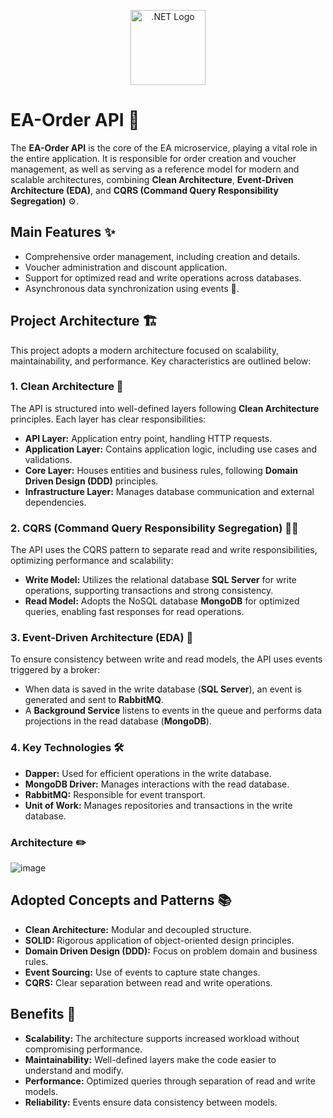 <p align="center">
  <a href="https://dotnet.microsoft.com/" target="blank"><img src="https://upload.wikimedia.org/wikipedia/commons/e/ee/.NET_Core_Logo.svg" width="120" alt=".NET Logo" /></a>
</p>

<body>
  <h1>EA-Order API 🚀</h1>

  <p>
    The <strong>EA-Order API</strong> is the core of the EA microservice, playing a vital role in the entire application. 
    It is responsible for order creation and voucher management, as well as serving as a reference model for 
    modern and scalable architectures, combining <strong>Clean Architecture</strong>, <strong>Event-Driven Architecture (EDA)</strong>, and 
    <strong>CQRS (Command Query Responsibility Segregation)</strong> ⚙️.
  </p>

  <h2>Main Features ✨</h2>
  <ul>
    <li>Comprehensive order management, including creation and details.</li>
    <li>Voucher administration and discount application.</li>
    <li>Support for optimized read and write operations across databases.</li>
    <li>Asynchronous data synchronization using events 📡.</li>
  </ul>

  <h2>Project Architecture 🏗️</h2>
  <p>
    This project adopts a modern architecture focused on scalability, maintainability, and performance. 
    Key characteristics are outlined below:
  </p>
  
  <h3>1. Clean Architecture 🧹</h3>
  <p>
    The API is structured into well-defined layers following <strong>Clean Architecture</strong> principles. 
    Each layer has clear responsibilities:
  </p>
  <ul>
    <li><strong>API Layer:</strong> Application entry point, handling HTTP requests.</li>
    <li><strong>Application Layer:</strong> Contains application logic, including use cases and validations.</li>
    <li><strong>Core Layer:</strong> Houses entities and business rules, following <strong>Domain Driven Design (DDD)</strong> principles.</li>
    <li><strong>Infrastructure Layer:</strong> Manages database communication and external dependencies.</li>
  </ul>

  <h3>2. CQRS (Command Query Responsibility Segregation) 🧑‍💻</h3>
  <p>
    The API uses the CQRS pattern to separate read and write responsibilities, optimizing performance and scalability:
  </p>
  <ul>
    <li><strong>Write Model:</strong> Utilizes the relational database <strong>SQL Server</strong> for write operations, supporting transactions and strong consistency.</li>
    <li><strong>Read Model:</strong> Adopts the NoSQL database <strong>MongoDB</strong> for optimized queries, enabling fast responses for read operations.</li>
  </ul>

  <h3>3. Event-Driven Architecture (EDA) 🔄</h3>
  <p>
    To ensure consistency between write and read models, the API uses events triggered by a broker:
  </p>
  <ul>
    <li>When data is saved in the write database (<strong>SQL Server</strong>), an event is generated and sent to <strong>RabbitMQ</strong>.</li>
    <li>A <strong>Background Service</strong> listens to events in the queue and performs data projections in the read database (<strong>MongoDB</strong>).</li>
  </ul>


  <h3>4. Key Technologies 🛠️</h3>
  <ul>
    <li><strong>Dapper:</strong> Used for efficient operations in the write database.</li>
    <li><strong>MongoDB Driver:</strong> Manages interactions with the read database.</li>
    <li><strong>RabbitMQ:</strong> Responsible for event transport.</li>
    <li><strong>Unit of Work:</strong> Manages repositories and transactions in the write database.</li>
  </ul>

  <h3>Architecture ✏️</h3>

  ![image](https://github.com/user-attachments/assets/8741d7f0-2cff-4c41-b118-46ddf892c049)
  
  <h2>Adopted Concepts and Patterns 📚</h2>
  <ul>
    <li><strong>Clean Architecture:</strong> Modular and decoupled structure.</li>
    <li><strong>SOLID:</strong> Rigorous application of object-oriented design principles.</li>
    <li><strong>Domain Driven Design (DDD):</strong> Focus on problem domain and business rules.</li>
    <li><strong>Event Sourcing:</strong> Use of events to capture state changes.</li>
    <li><strong>CQRS:</strong> Clear separation between read and write operations.</li>
  </ul>

  <h2>Benefits 🌟</h2>
  <ul>
    <li><strong>Scalability:</strong> The architecture supports increased workload without compromising performance.</li>
    <li><strong>Maintainability:</strong> Well-defined layers make the code easier to understand and modify.</li>
    <li><strong>Performance:</strong> Optimized queries through separation of read and write models.</li>
    <li><strong>Reliability:</strong> Events ensure data consistency between models.</li>
  </ul>
</body>
